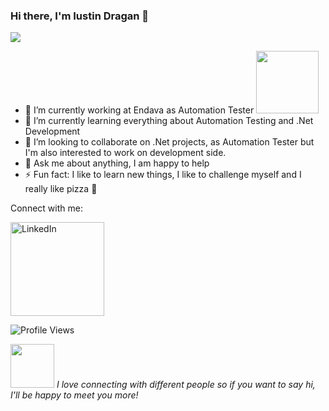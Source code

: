 ### Hi there, I'm Iustin Dragan 👋
<a href ="">
  <img src = "https://komarev.com/ghpvc/?username=IustinDragan">
</a>

<!--
**IustinDragan/IustinDragan** is a ✨ _special_ ✨ repository because its `README.md` (this file) appears on your GitHub profile.

Here are some ideas to get you started:
-->
- 🔭 I’m currently working at Endava as Automation Tester <img src = "https://camo.githubusercontent.com/63371d36886ee658f5a97401f393e1ab1684b2fd3de674b8f5efc7d410b2a3d0/68747470733a2f2f6d656469612e67697068792e636f6d2f6d656469612f57556c706c634d704f43456d5447427442572f67697068792e676966" width="100"> 
- 🌱 I’m currently learning everything about Automation Testing and .Net Development
- 👯 I’m looking to collaborate on .Net projects, as Automation Tester but I'm also interested to work on development side.
- 💬 Ask me about anything, I am happy to help
- ⚡ Fun fact: I like to learn new things, I like to challenge myself and I really like pizza 🍕

Connect with me:

<a href="https://www.linkedin.com/in/iustin-dragan/">
  <img src="https://logos-world.net/wp-content/uploads/2020/05/Linkedin-Logo.png" alt="LinkedIn" width="150">
</a>

![Profile Views]()


<img src = "https://camo.githubusercontent.com/ec0df7b334d15078e980be8f26f35f1bd6f004eaa4a121db42fed361360c1817/68747470733a2f2f6d656469612e67697068792e636f6d2f6d656469612f4c6e516a7057614f4e386e68723231764e572f67697068792e676966" width="70"> _I love connecting with different people so if you want to say hi, I'll be happy to meet you more!_ 


